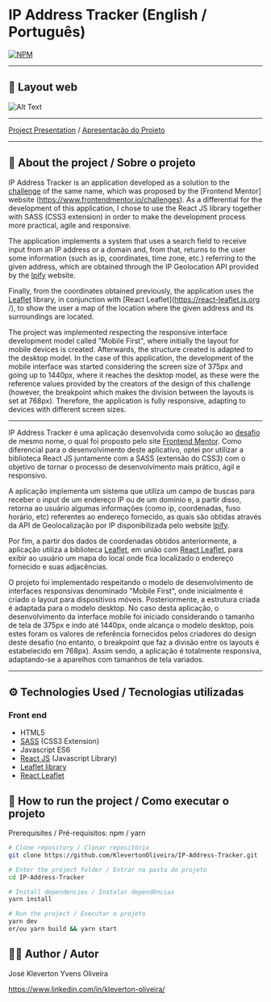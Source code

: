 # IP Address Tracker (English / Português)
[![NPM](https://img.shields.io/npm/l/react)](https://github.com/KlevertonOliveira/room-homepage/blob/master/LICENSE)

---

## :art: Layout web
![Alt Text](assets/ip-address-tracker.gif)


---

[Project Presentation](https://room-homepage-klevertonoliveira.vercel.app/) /
[Apresentação do Projeto](https://room-homepage-klevertonoliveira.vercel.app/)

---

## :mag_right: About the project / Sobre o projeto

IP Address Tracker is an application developed as a solution to the [challenge](https://www.frontendmentor.io/challenges/ip-address-tracker-I8-0yYAH0) of the same name, which was proposed by the [Frontend Mentor] website (https://www.frontendmentor.io/challenges). As a differential for the development of this application, I chose to use the React JS library together with SASS (CSS3 extension) in order to make the development process more practical, agile and responsive.

The application implements a system that uses a search field to receive input from an IP address or a domain and, from that, returns to the user some information (such as ip, coordinates, time zone, etc.) referring to the given address, which are obtained through the IP Geolocation API provided by the [Ipify](https://geo.ipify.org/) website.

Finally, from the coordinates obtained previously, the application uses the [Leaflet](https://leafletjs.com/) library, in conjunction with [React Leaflet](https://react-leaflet.js.org /), to show the user a map of the location where the given address and its surroundings are located.

The project was implemented respecting the responsive interface development model called "Mobile First", where initially the layout for mobile devices is created. Afterwards, the structure created is adapted to the desktop model. In the case of this application, the development of the mobile interface was started considering the screen size of 375px and going up to 1440px, where it reaches the desktop model, as these were the reference values ​​provided by the creators of the design of this challenge (however, the breakpoint which makes the division between the layouts is set at 768px). Therefore, the application is fully responsive, adapting to devices with different screen sizes.


---

IP Address Tracker é uma aplicação desenvolvida como solução ao [desafio](https://www.frontendmentor.io/challenges/ip-address-tracker-I8-0yYAH0) de mesmo nome, o qual foi proposto pelo site [Frontend Mentor](https://www.frontendmentor.io/challenges). Como diferencial para o desenvolvimento deste aplicativo, optei por utilizar a biblioteca React JS juntamente com a SASS (extensão do CSS3) com o objetivo de tornar o processo de desenvolvimento mais prático, ágil e responsivo.

A aplicação implementa um sistema que utiliza um campo de buscas para receber o input de um endereço IP ou de um domínio e, a partir disso, retorna ao usuário algumas informações (como ip, coordenadas, fuso horário, etc) referentes ao endereço fornecido, as quais são obtidas através da API de Geolocalização por IP disponibilizada pelo website [Ipify](https://geo.ipify.org/). 

Por fim, a partir dos dados de coordenadas obtidos anteriormente, a aplicação utiliza a biblioteca [Leaflet](https://leafletjs.com/), em união com [React Leaflet](https://react-leaflet.js.org/), para exibir ao usuário um mapa do local onde fica localizado o endereço fornecido e suas adjacências.

O projeto foi implementado respeitando o modelo de desenvolvimento de interfaces responsivas denominado "Mobile First", onde inicialmente é criado o layout para dispositivos móveis. Posteriormente, a estrutura criada é adaptada para o modelo desktop. No caso desta aplicação, o desenvolvimento da interface mobile foi iniciado considerando o tamanho de tela de 375px e indo até 1440px, onde alcança o modelo desktop, pois estes foram os valores de referência fornecidos pelos criadores do design deste desafio (no entanto, o breakpoint que faz a divisão entre os layouts é estabelecido em 768px). Assim sendo, a aplicação é totalmente responsiva, adaptando-se a aparelhos com tamanhos de tela variados.

---

## :gear: Technologies Used / Tecnologias utilizadas

### Front end
- HTML5
- [SASS](https://sass-lang.com/) (CSS3 Extension)
- Javascript ES6
- [React JS](https://reactjs.org/) (Javascript Library)
- [Leaflet library](https://leafletjs.com/)
- [React Leaflet](https://react-leaflet.js.org/)

## :file_folder: How to run the project / Como executar o projeto

Prerequisites / Pré-requisitos: npm / yarn

```bash
# Clone repository / Clonar repositório
git clone https://github.com/KlevertonOliveira/IP-Address-Tracker.git

# Enter the project folder / Entrar na pasta do projeto
cd IP-Address-Tracker

# Install dependencies / Instalar dependências
yarn install

# Run the project / Executar o projeto
yarn dev 
or/ou yarn build && yarn start
```

## :raising_hand_man: Author / Autor

José Kleverton Yvens Oliveira

https://www.linkedin.com/in/kleverton-oliveira/